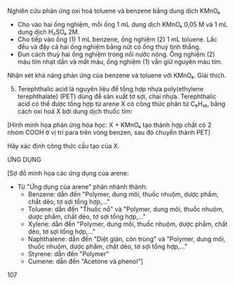 Nghiên cứu phản ứng oxi hoá toluene và benzene bằng dung dịch KMnO₄

- Cho vào hai ống nghiệm, mỗi ống 1 mL dung dịch KMnO₄ 0,05 M và 1 mL dung dịch H₂SO₄ 2M.
- Cho tiếp vào ống (1) 1 mL benzene, ống nghiệm (2) 1 mL toluene. Lắc đều và đậy cả hai ống nghiệm bằng nút có ống thuỷ tinh thẳng.
- Đun cách thuỷ hai ống nghiệm trong nồi nước nóng. Ống nghiệm (2) màu tím nhạt dần và mất màu, ống nghiệm (1) vẫn giữ nguyên màu tím.

Nhận xét khả năng phản ứng của benzene và toluene với KMnO₄. Giải thích.

5. Terephthalic acid là nguyên liệu để tổng hợp nhựa poly(ethylene terephthalate) (PET) dùng để sản xuất tơ sợi, chai nhựa. Terephthalic acid có thể được tổng hợp từ arene X có công thức phân tử C₈H₁₀, bằng cách oxi hoá X bởi dung dịch thuốc tím:

[Hình minh họa phản ứng hóa học: X + KMnO₄ tạo thành hợp chất có 2 nhóm COOH ở vị trí para trên vòng benzen, sau đó chuyển thành PET]

Hãy xác định công thức cấu tạo của X.

ỨNG DỤNG

[Sơ đồ minh họa các ứng dụng của arene:
- Từ "Ứng dụng của arene" phân nhánh thành:
  + Benzene: dẫn đến "Polymer, dung môi, thuốc nhuộm, dược phẩm, chất dẻo, tơ sợi tổng hợp,..."
  + Toluene: dẫn đến "Thuốc nổ" và "Polymer, dung môi, thuốc nhuộm, dược phẩm, chất dẻo, tơ sợi tổng hợp,..."
  + Xylene: dẫn đến "Polymer, dung môi, thuốc nhuộm, dược phẩm, chất dẻo, tơ sợi tổng hợp,..."
  + Naphthalene: dẫn đến "Diệt gián, côn trùng" và "Polymer, dung môi, thuốc nhuộm, dược phẩm, chất dẻo, tơ sợi tổng hợp,..."
  + Styrene: dẫn đến "Polymer"
  + Cumene: dẫn đến "Acetone và phenol"]

107